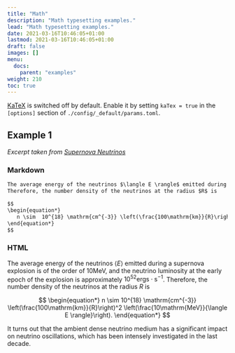 ```yaml
---
title: "Math"
description: "Math typesetting examples."
lead: "Math typesetting examples."
date: 2021-03-16T10:46:05+01:00
lastmod: 2021-03-16T10:46:05+01:00
draft: false
images: []
menu:
  docs:
    parent: "examples"
weight: 210
toc: true
---
```


[KaTeX](https://katex.org/) is switched off by default. Enable it by setting `kaTex = true` in the `[options]` section of `./config/_default/params.toml`.

## Example 1

_Excerpt taken from [Supernova Neutrinos](https://neutrino.leima.is/book/introduction/supernova-neutrinos/)_

### Markdown

```md
The average energy of the neutrinos $\langle E \rangle$ emitted during a supernova explosion is of the order of 10MeV, and the neutrino luminosity at the early epoch of the explosion is approximately $10^{52}\mathrm{ergs\cdot s^{-1}}$.
Therefore, the number density of the neutrinos at the radius $R$ is

$$
\begin{equation*}
   n \sim  10^{18} \mathrm{cm^{-3}} \left(\frac{100\mathrm{km}}{R}\right)^2 \left(\frac{10\mathrm{MeV}}{\langle E \rangle}\right).
\end{equation*}
$$
```

### HTML

The average energy of the neutrinos $\langle E \rangle$ emitted during a supernova explosion is of the order of 10MeV, and the neutrino luminosity at the early epoch of the explosion is approximately $10^{52}\mathrm{ergs\cdot s^{-1}}$.
Therefore, the number density of the neutrinos at the radius $R$ is

$$
\begin{equation*}
   n \sim  10^{18} \mathrm{cm^{-3}} \left(\frac{100\mathrm{km}}{R}\right)^2 \left(\frac{10\mathrm{MeV}}{\langle E \rangle}\right).
\end{equation*}
$$

It turns out that the ambient dense neutrino medium has a significant impact on neutrino oscillations, which has been intensely investigated in the last decade.

